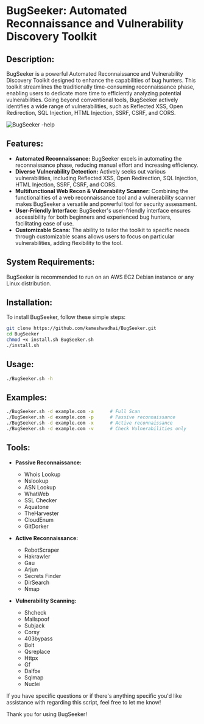 # BugSeeker: Automated Reconnaissance and Vulnerability Discovery Toolkit

## Description:
BugSeeker is a powerful Automated Reconnaissance and Vulnerability Discovery Toolkit designed to enhance the capabilities of bug hunters. This toolkit streamlines the traditionally time-consuming reconnaissance phase, enabling users to dedicate more time to efficiently analyzing potential vulnerabilities. Going beyond conventional tools, BugSeeker actively identifies a wide range of vulnerabilities, such as Reflected XSS, Open Redirection, SQL Injection, HTML Injection, SSRF, CSRF, and CORS.


![BugSeeker -help](https://github.com/kameshwadhai/BugSeeker/assets/81626655/a6f1be40-0eab-4a45-8118-00d2edd67805)

## Features:
- **Automated Reconnaissance:** BugSeeker excels in automating the reconnaissance phase, reducing manual effort and increasing efficiency.
- **Diverse Vulnerability Detection:** Actively seeks out various vulnerabilities, including Reflected XSS, Open Redirection, SQL Injection, HTML Injection, SSRF, CSRF, and CORS.
- **Multifunctional Web Recon & Vulnerability Scanner:** Combining the functionalities of a web reconnaissance tool and a vulnerability scanner makes BugSeeker a versatile and powerful tool for security assessment.
- **User-Friendly Interface:** BugSeeker's user-friendly interface ensures accessibility for both beginners and experienced bug hunters, facilitating ease of use.
- **Customizable Scans:** The ability to tailor the toolkit to specific needs through customizable scans allows users to focus on particular vulnerabilities, adding flexibility to the tool.

## System Requirements:
BugSeeker is recommended to run on an AWS EC2 Debian instance or any Linux distribution.

## Installation:
To install BugSeeker, follow these simple steps:

```bash
git clone https://github.com/kameshwadhai/BugSeeker.git
cd BugSeeker
chmod +x install.sh BugSeeker.sh
./install.sh
```

## Usage:
```bash
./BugSeeker.sh -h
```

## Examples:
```bash
./BugSeeker.sh -d example.com -a      # Full Scan
./BugSeeker.sh -d example.com -p      # Passive reconnaissance
./BugSeeker.sh -d example.com -x      # Active reconnaissance
./BugSeeker.sh -d example.com -v      # Check Vulnerabilities only
```

## Tools:
- **Passive Reconnaissance:**
   - Whois Lookup
   - Nslookup
   - ASN Lookup
   - WhatWeb
   - SSL Checker
   - Aquatone
   - TheHarvester
   - CloudEnum
   - GitDorker

- **Active Reconnaissance:**
   - RobotScraper
   - Hakrawler
   - Gau 
   - Arjun
   - Secrets Finder
   - DirSearch
   - Nmap

- **Vulnerability Scanning:**
   - Shcheck
   - Mailspoof
   - Subjack
   - Corsy
   - 403bypass
   - Bolt
   - Qsreplace
   - Httpx
   - Gf
   - Dalfox
   - Sqlmap
   - Nuclei

If you have specific questions or if there's anything specific you'd like assistance with regarding this script, feel free to let me know!

Thank you for using BugSeeker!
